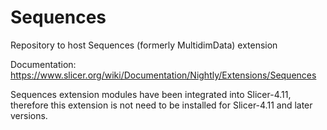 # Sequences
Repository to host Sequences (formerly MultidimData) extension

Documentation: https://www.slicer.org/wiki/Documentation/Nightly/Extensions/Sequences

Sequences extension modules have been integrated into Slicer-4.11, therefore this extension is not need to be installed for Slicer-4.11 and later versions.
